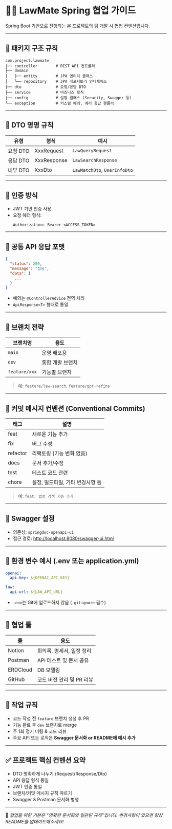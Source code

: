# 🧑‍⚖️ LawMate Spring 협업 가이드

Spring Boot 기반으로 진행되는 본 프로젝트의 팀 개발 시 협업 컨벤션입니다.

---

## 📁 패키지 구조 규칙

```
com.project.lawmate
├── controller        # REST API 컨트롤러
├── domain
│   ├── entity        # JPA 엔티티 클래스
│   └── repository    # JPA 레포지토리 인터페이스
├── dto               # 요청/응답 DTO
├── service           # 비즈니스 로직
├── config            # 설정 클래스 (Security, Swagger 등)
└── exception         # 커스텀 예외, 에러 응답 핸들러
```

---

## 📌 DTO 명명 규칙

| 유형     | 형식            | 예시                        |
|--------|----------------|-----------------------------|
| 요청 DTO | XxxRequest     | `LawQueryRequest`           |
| 응답 DTO | XxxResponse    | `LawSearchResponse`         |
| 내부 DTO | XxxDto         | `LawMatchDto`, `UserInfoDto` |

---

## 🔐 인증 방식

- JWT 기반 인증 사용
- 요청 헤더 형식:
  ```http
  Authorization: Bearer <ACCESS_TOKEN>
  ```

---

## 🧾 공통 API 응답 포맷

```json
{
  "status": 200,
  "message": "성공",
  "data": {
    ...
  }
}
```

- 예외는 `@ControllerAdvice` 전역 처리
- `ApiResponse<T>` 형태로 통일

---

## 🚀 브랜치 전략

| 브랜치명         | 용도            |
|----------------|----------------|
| `main`         | 운영 배포용       |
| `dev`          | 통합 개발 브랜치   |
| `feature/xxx`  | 기능별 브랜치     |

> 예: `feature/law-search`, `feature/gpt-refine`

---

## 💬 커밋 메시지 컨벤션 (Conventional Commits)

| 태그     | 설명                         |
|--------|----------------------------|
| feat   | 새로운 기능 추가                |
| fix    | 버그 수정                     |
| refactor | 리팩토링 (기능 변화 없음)       |
| docs   | 문서 추가/수정                |
| test   | 테스트 코드 관련               |
| chore  | 설정, 빌드파일, 기타 변경사항 등 |

> 예: `feat: 법령 검색 기능 추가`

---

## 🧪 Swagger 설정

- 의존성: `springdoc-openapi-ui`
- 접근 경로: [http://localhost:8080/swagger-ui.html](http://localhost:8080/swagger-ui.html)

---

## 🔐 환경 변수 예시 (.env 또는 application.yml)

```yaml
openai:
  api-key: ${OPENAI_API_KEY}

law:
  api-url: ${LAW_API_URL}
```

- `.env`는 Git에 업로드하지 않음 (`.gitignore` 필수)

---

## 🔧 협업 툴

| 툴         | 용도                 |
|------------|--------------------|
| Notion     | 회의록, 명세서, 일정 정리   |
| Postman    | API 테스트 및 문서 공유    |
| ERDCloud   | DB 모델링           |
| GitHub     | 코드 버전 관리 및 PR 리뷰  |

---

## 📅 작업 규칙

- 코드 작성 전 `feature` 브랜치 생성 후 PR
- 기능 완료 후 `dev` 브랜치로 merge
- 주 1회 정기 미팅 & 코드 리뷰
- 주요 API 또는 로직은 **Swagger 문서화 or README에 예시 추가**

---

## ✅ 프로젝트 핵심 컨벤션 요약

- DTO 명확하게 나누기 (Request/Response/Dto)
- API 응답 형식 통일
- JWT 인증 통일
- 브랜치/커밋 메시지 규칙 따르기
- Swagger & Postman 문서화 병행

---

🧠 *협업을 위한 기본은 “명확한 문서화와 일관된 규칙”입니다. 변경사항이 있으면 항상 README를 업데이트해주세요!*
